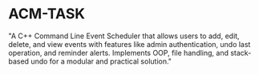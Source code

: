 # ACM-TASK
"A C++ Command Line Event Scheduler that allows users to add, edit, delete, and view events with features like admin authentication, undo last operation, and reminder alerts. Implements OOP, file handling, and stack-based undo for a modular and practical solution."

